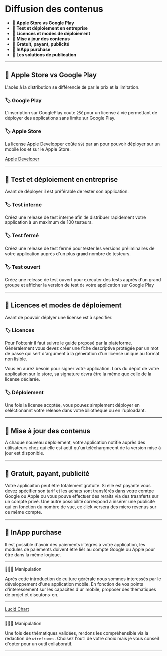 # Diffusion des contenus

*  🔖 **Apple Store vs Google Play**
*  🔖 **Test et déploiement en entreprise**
*  🔖 **Licences et modes de déploiement**
*  🔖 **Mise à jour des contenus**
*  🔖 **Gratuit, payant, publicité**
*  🔖 **InApp purchase**
*  🔖 **Les solutions de publication**

___

## 📑 Apple Store vs Google Play

L'acès à la distribution se différencie de par le prix et la limitation.

### 🏷️ **Google Play**

L'inscription sur GooglePlay coute `25€` pour un license à vie permettant de déployer des applications sans limite sur Google Play.

### 🏷️ **Apple Store**

La license Apple Developper coûte `99$` par an pour pouvoir déployer sur un mobile Ios et sur le Apple Store.

[Apple Developer](https://developer.apple.com/fr/support/compare-memberships/)

___

## 📑 Test et déploiement en entreprise

Avant de déployer il est préférable de tester son application.

### 🏷️ **Test interne**

Créez une release de test interne afin de distribuer rapidement votre application à un maximum de 100 testeurs.

### 🏷️ **Test fermé**

Créez une release de test fermé pour tester les versions préliminaires de votre application auprès d'un plus grand nombre de testeurs.

### 🏷️ **Test ouvert**

Créez une release de test ouvert pour exécuter des tests auprès d'un grand groupe et afficher la version de test de votre application sur Google Play

___

## 📑 Licences et modes de déploiement

Avant de pouvoir déplyer une license est à spécifier.

### 🏷️ **Licences**

Pour l'obtenir il faut suivre le guide proposé par la plateforme. Généralement vous devez créer une fiche descriptive protégée par un mot de passe qui sert d'argument à la génération d'un license unique au format non lisible.

Vous en aurez besoin pour signer votre application. Lors du dépot de votre application sur le store, sa signature devra être la même que celle de la license déclarée.

### 🏷️ **Déploiement**

Une fois la license accptée, vous pouvez simplement déployer en séléctionannt votre release dans votre biliothèque ou en l'uploadant.

___

## 📑 Mise à jour des contenus

A chaque nouveau déploiement, votre application notifie auprès des utilisateurs chez qui elle est actif qu'un téléchargmeent de la version mise à jour est disponible.
___

## 📑 Gratuit, payant, publicité

Votre applicaiton peut être totalement gratuite. Si elle est payante vous devez spécifier son tarif et les achats sont transférés dans votre comtpe Google ou Apple ou vous pouve effectuer des reraits via des trasnferts sur un compte privé. Une autre possibilité correspond à insérer une publicité qui en fonction du nombre de vue, ce click versera des micro revenus sur ce même compte.
___

## 📑 InApp purchase

Il est possible d'avoir des paiements intégrés à votre application, les modules de paiements doivent être liés au compte Google ou Apple pour être dans la même logique.

___

👨🏻‍💻 Manipulation

Après cette introduction de culture générale nous sommes interessés par le développement d'une application mobile. En fonction de vos points d'interessement sur les capacités d'un mobile, proposer des thématiques de projet et discutons-en.

___

[Lucid Chart](https://www.lucidchart.com/pages/fr/landing/wireframe-tool)

___
👨🏻‍💻 Manipulation

Une fois des thématiques validées, rendons les compréhensible via la rédaction de `wireframes`. Choisez l'outil de votre choix mais je vous conseil d'opter pour un outil collaboratif.

___